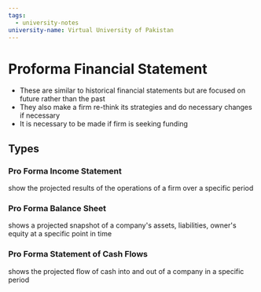 ```yaml
---
tags:
  - university-notes
university-name: Virtual University of Pakistan
---
```


# Proforma Financial Statement
- These are similar to historical financial statements but are focused on future rather than the past
- They also make a firm re-think its strategies and do necessary changes if necessary
- It is necessary to be made if firm is seeking funding

## Types
### Pro Forma Income Statement
show the projected results of the operations of a firm over a specific period

### Pro Forma Balance Sheet
shows a projected snapshot of a company's assets, liabilities, owner's equity at a specific point in time

### Pro Forma Statement of Cash Flows
shows the projected flow of cash into and out of a company in a specific period
